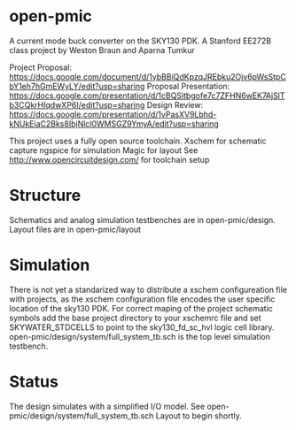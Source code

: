 # open-pmic
A current mode buck converter on the SKY130 PDK. 
A Stanford EE272B class project by Weston Braun and Aparna Tumkur

Project Proposal: https://docs.google.com/document/d/1ybBBiQdKpzqJREbku2Ojv6pWsStpCbY1eh7hGmEWyLY/edit?usp=sharing
Proposal Presentation: https://docs.google.com/presentation/d/1cBQSitbgofe7c7ZFHN6wEK7AjSlTb3CQkrHIqdwXP6I/edit?usp=sharing
Design Review: https://docs.google.com/presentation/d/1vPasXV9Lbhd-kNUkEiaC2Bks8IbjNlcl0WMSGZ9YmyA/edit?usp=sharing

This project uses a fully open source toolchain. 
Xschem for schematic capture
ngspice for simulation 
Magic for layout
See http://www.opencircuitdesign.com/ for toolchain setup

# Structure
Schematics and analog simulation testbenches are in open-pmic/design. 
Layout files are in open-pmic/layout

# Simulation
There is not yet a standarized way to distribute a xschem configureation file with projects, as the xschem configuration file encodes the user specific location of the sky130 PDK. 
For correct maping of the project schematic symbols add the base project directory to your xschemrc file and set SKYWATER_STDCELLS to point to the sky130_fd_sc_hvl logic cell library.
open-pmic/design/system/full_system_tb.sch is the top level simulation testbench. 


# Status 
The design simulates with a simplified I/O model. See open-pmic/design/system/full_system_tb.sch
Layout to begin shortly. 


